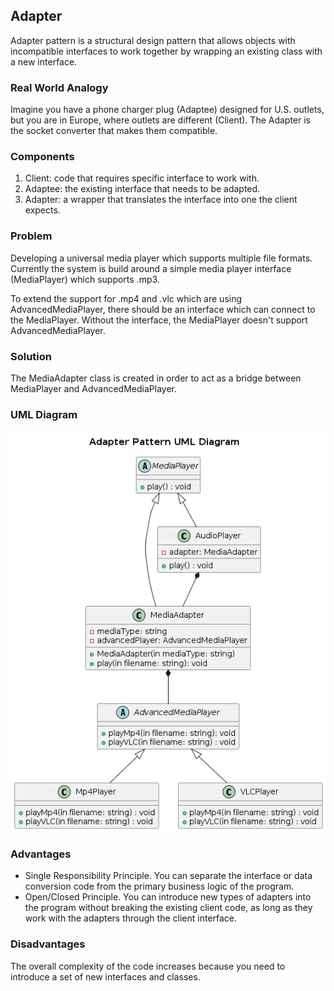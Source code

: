 ## Adapter

Adapter pattern is a structural design pattern that allows objects with incompatible interfaces to work together by wrapping an existing class with a new interface.

### Real World Analogy

Imagine you have a phone charger plug (Adaptee) designed for U.S. outlets, but you are in Europe, where outlets are different (Client). The Adapter is the socket converter that makes them compatible.

### Components

1. Client: code that requires specific interface to work with.
2. Adaptee: the existing interface that needs to be adapted.
3. Adapter: a wrapper that translates the interface into one the client expects.

### Problem
Developing a universal media player which supports multiple file formats. Currently the system is build around a simple media player interface (MediaPlayer) which supports .mp3.

To extend the support for .mp4 and .vlc which are using AdvancedMediaPlayer, there should be an interface which can connect to the MediaPlayer. Without the interface, the MediaPlayer doesn't support AdvancedMediaPlayer.

### Solution 
The MediaAdapter class is created in order to act as a bridge between MediaPlayer and AdvancedMediaPlayer. 

### UML Diagram
<p align="center">
  <img src="../../out/Structural_Design_Pattern/Adapter/adapter/adapter.png">
</p>

### Advantages
- Single Responsibility Principle. You can separate the interface or data conversion code from the primary business logic of the program.
- Open/Closed Principle. You can introduce new types of adapters into the program without breaking the existing client code, as long as they work with the adapters through the client interface.

### Disadvantages
The overall complexity of the code increases because you need to introduce a set of new interfaces and classes.
